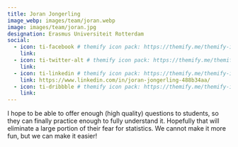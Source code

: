 ```yaml
---
title: Joran Jongerling
image_webp: images/team/joran.webp
image: images/team/joran.jpg
designation: Erasmus Universiteit Rotterdam
social:
  - icon: ti-facebook # themify icon pack: https://themify.me/themify-icons
    link:
  - icon: ti-twitter-alt # themify icon pack: https://themify.me/themify-icons
    link:
  - icon: ti-linkedin # themify icon pack: https://themify.me/themify-icons
    link: https://www.linkedin.com/in/joran-jongerling-488b34aa/
  - icon: ti-dribbble # themify icon pack: https://themify.me/themify-icons
    link:
---
```


I hope to be able to offer enough (high quality) questions to students, so they can finally practice enough to fully understand it. Hopefully that will eliminate a large portion of their fear for statistics. We cannot make it more fun, but we can make it easier!
